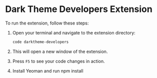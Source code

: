 # **Dark Theme Developers Extension**

To run the extension, follow these steps:

1. Open your terminal and navigate to the extension directory:

    ```bash
    code darktheme-developers
    ```

2. This will open a new window of the extension.

3. Press `F5` to see your code changes in action.

4. Install Yeoman and run npm install

